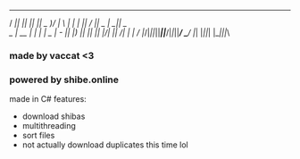  ___  _  _  ___  ___  ___  ___   _   _  __  __  ___  ___  ___ 
/ __|| || ||_ _|| _ )/   \|   \ | | | ||  \/  || _ \| __|| _ \
\__ \| __ | | | | _ \| - || |) || |_| || |\/| ||  _/| _| |   /
|___/|_||_||___||___/|_|_||___/  \___/ |_|  |_||_|  |___||_|_\

### made by vaccat <3
### powered by shibe.online

made in C#
features:
 - download shibas
 - multithreading
 - sort files
 - not actually download duplicates this time lol
